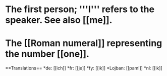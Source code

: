 # The first person; '''I''' refers to the speaker. See also [[me]].
# The [[Roman numeral]] representing the number [[one]].

==Translations==
*de: [[ich]]
*fr: [[je]]
*fy: [[ik]]
*Lojban: [[pami]]
*nl: [[ik]]